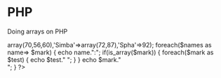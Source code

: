 PHP
===

Doing arrays on PHP
<?PHP 
  
  $names=new array('Phuthuma'=>array(70,56,60),'Simba'=>array(72,87),'Spha'=>92);
  
  foreach($names as name=> $mark)
  {
    echo name.":";
    if(is_array($mark))
    {
      foreach($mark as $test)
      {
        echo $test." ";
      }
    }
    echo $mark."<br>";
  }
  
?>
